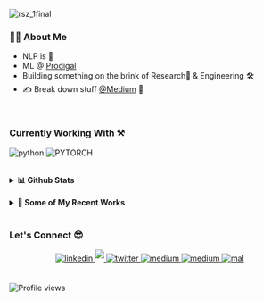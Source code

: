 ![rsz_1final](https://user-images.githubusercontent.com/45713796/98446702-4809e480-2145-11eb-86cb-b83abdff0a1c.png)


### 👨‍💻 About Me
- NLP is 💜 
- ML @ [Prodigal](https://www.prodigaltech.com/)
- Building something on the brink of Research🧪 & Engineering 🛠
- ✍ Break down stuff [@Medium](https://medium.com/@praful.mohanan) 🤠
<br>


### Currently Working With ⚒

![python](https://img.shields.io/badge/-python-black?style=for-the-badge&logo=python&logoColor=blue) ![PYTORCH](https://img.shields.io/badge/-pytorch-red?style=for-the-badge&logo=pytorch&logoColor=white)

<br>



<details>
  <summary><b>📊 Github Stats</b></summary>
  <p align="center"> <img src="https://github-readme-stats.vercel.app/api?username=Praful932&count_private=true&show_icons=true&include_all_commits=true" alt="Praful Mohanan | Stats" />
</details>

<br>

<details>
<summary><b>🧐 Some of My Recent Works</b></summary>
<img src="https://github-readme-stats.vercel.app/api/pin/?username=Praful932&repo=Kitabe&show_icons=true&theme=vue"> <img src="https://github-readme-stats.vercel.app/api/pin/?username=Praful932&repo=Tf-Rec&show_icons=true&theme=vue">
</details>

<br>

### Let's Connect 😎

<div align="center">
 <a href="https://www.linkedin.com/in/praful-mohanan-26615873/" target="_blank">
<img src=https://img.shields.io/badge/linkedin-%231E77B5.svg?&style=for-the-badge&logo=linkedin&logoColor=white alt=linkedin style="margin-bottom: 5px;" />
</a>

<a href="mailto:praful.mohanan@gmail.com" target="_blank">
<img src=https://img.shields.io/badge/Gmail-D14836?style=for-the-badge&logo=gmail&logoColor=white style="margin-bottom: 5px;" />
</a>
<a href="https://twitter.com/PrafulMohanan" target="_blank">
<img src=https://img.shields.io/badge/twitter-%2300acee.svg?&style=for-the-badge&logo=twitter&logoColor=white alt=twitter style="margin-bottom: 5px;" />
</a>
<a href="https://medium.com/@praful.mohanan" target="_blank">
<img src=https://img.shields.io/badge/medium-%23292929.svg?&style=for-the-badge&logo=medium&logoColor=white alt=medium style="margin-bottom: 5px;" />
</a>  
<a href="https://steamcommunity.com/id/SinizterChill" target="_blank">
<img src=https://img.shields.io/badge/steam-%23292929.svg?&style=for-the-badge&logo=steam&logoColor=white alt=medium style="margin-bottom: 5px;" />
</a>  
<a href="https://myanimelist.net/profile/SinizterChill" target="_blank">
<img src=https://img.shields.io/badge/-mal-darkblue?style=for-the-badge alt=mal style="margin-bottom: 5px;" />
</a>  
</div>  

<br>

![Profile views](https://gpvc.arturio.dev/Praful932)



